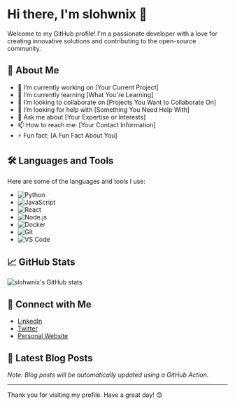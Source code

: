 # Hi there, I'm slohwnix 👋

Welcome to my GitHub profile! I'm a passionate developer with a love for creating innovative solutions and contributing to the open-source community.

## 🚀 About Me

- 🔭 I’m currently working on [Your Current Project]
- 🌱 I’m currently learning [What You're Learning]
- 👯 I’m looking to collaborate on [Projects You Want to Collaborate On]
- 🤔 I’m looking for help with [Something You Need Help With]
- 💬 Ask me about [Your Expertise or Interests]
- 📫 How to reach me: [Your Contact Information]
- ⚡ Fun fact: [A Fun Fact About You]

## 🛠️ Languages and Tools

Here are some of the languages and tools I use:

- ![Python](https://img.shields.io/badge/-Python-3776AB?style=flat&logo=python&logoColor=white)
- ![JavaScript](https://img.shields.io/badge/-JavaScript-F7DF1E?style=flat&logo=javascript&logoColor=black)
- ![React](https://img.shields.io/badge/-React-61DAFB?style=flat&logo=react&logoColor=black)
- ![Node.js](https://img.shields.io/badge/-Node.js-339933?style=flat&logo=node.js&logoColor=white)
- ![Docker](https://img.shields.io/badge/-Docker-2496ED?style=flat&logo=docker&logoColor=white)
- ![Git](https://img.shields.io/badge/-Git-F05032?style=flat&logo=git&logoColor=white)
- ![VS Code](https://img.shields.io/badge/-VS%20Code-007ACC?style=flat&logo=visual-studio-code&logoColor=white)

## 📈 GitHub Stats

![slohwnix's GitHub stats](https://github-readme-stats.vercel.app/api?username=slohwnix&show_icons=true&theme=radical)

## 🔗 Connect with Me

- [LinkedIn](https://www.linkedin.com/in/your-linkedin-username/)
- [Twitter](https://twitter.com/your-twitter-username)
- [Personal Website](https://yourwebsite.com)

## 📝 Latest Blog Posts

<!-- BLOG-POST-LIST:START -->
<!-- BLOG-POST-LIST:END -->

*Note: Blog posts will be automatically updated using a GitHub Action.*

---

Thank you for visiting my profile. Have a great day! 😊
